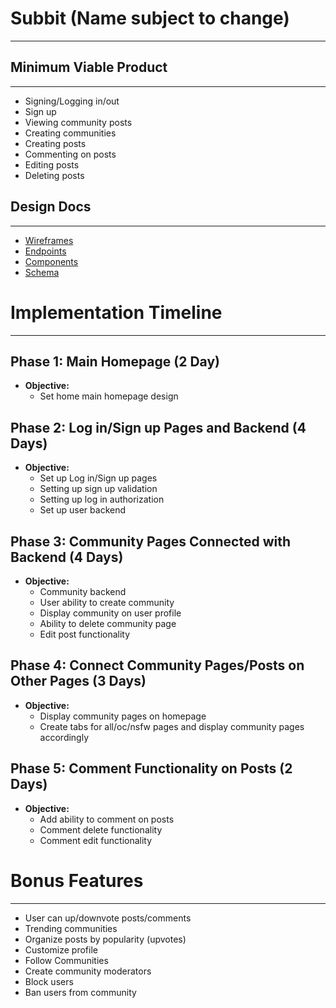 # Subbit (Name subject to change)
---

## Minimum Viable Product
---

* Signing/Logging in/out
* Sign up
* Viewing community posts
* Creating communities
* Creating posts
* Commenting on posts
* Editing posts
* Deleting posts

## Design Docs
---
* [Wireframes](./wireframe/)
* [Endpoints](./endpoints.md)
* [Components](./components.md)
* [Schema](./schema.md)

# Implementation Timeline
---

## Phase 1: Main Homepage (2 Day)
* **Objective:** 
    * Set home main homepage design
    
## Phase 2: Log in/Sign up Pages and Backend (4 Days)
* **Objective:**
    * Set up Log in/Sign up pages
    * Setting up sign up validation
    * Setting up log in authorization
    * Set up user backend
    
## Phase 3: Community Pages Connected with Backend (4 Days)
 * **Objective:**
    * Community backend
    * User ability to create community
    * Display community on user profile
    * Ability to delete community page
    * Edit post functionality
    
## Phase 4: Connect Community Pages/Posts on Other Pages (3 Days)
* **Objective:**
    * Display community pages on homepage
    * Create tabs for all/oc/nsfw pages and display community pages accordingly
    
## Phase 5: Comment Functionality on Posts (2 Days)
* **Objective:**
    * Add ability to comment on posts
    * Comment delete functionality
    * Comment edit functionality

# Bonus Features
---
* User can up/downvote posts/comments
* Trending communities
* Organize posts by popularity (upvotes)
* Customize profile
* Follow Communities
* Create community moderators
* Block users
* Ban users from community

